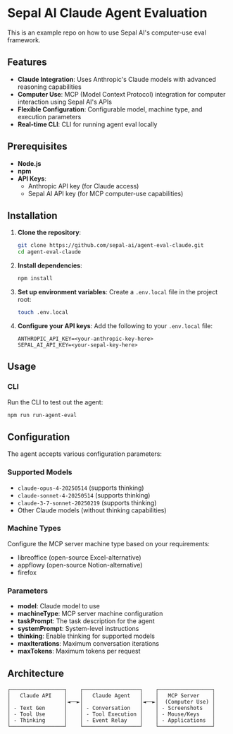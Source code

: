 # Sepal AI Claude Agent Evaluation

This is an example repo on how to use Sepal AI's computer-use eval framework. 

## Features

- **Claude Integration**: Uses Anthropic's Claude models with advanced reasoning capabilities
- **Computer Use**: MCP (Model Context Protocol) integration for computer interaction using Sepal AI's APIs
- **Flexible Configuration**: Configurable model, machine type, and execution parameters
- **Real-time CLI**: CLI for running agent eval locally

## Prerequisites

- **Node.js**
- **npm**
- **API Keys**: 
  - Anthropic API key (for Claude access)
  - Sepal AI API key (for MCP computer-use capabilities)

## Installation

1. **Clone the repository**:
   ```bash
   git clone https://github.com/sepal-ai/agent-eval-claude.git
   cd agent-eval-claude
   ```

2. **Install dependencies**:
   ```bash
   npm install
   ```

3. **Set up environment variables**:
   Create a `.env.local` file in the project root:
   ```bash
   touch .env.local
   ```

4. **Configure your API keys**:
   Add the following to your `.env.local` file:
   ```env
   ANTHROPIC_API_KEY=<your-anthropic-key-here>
   SEPAL_AI_API_KEY=<your-sepal-key-here>
   ```

## Usage

### CLI
Run the CLI to test out the agent:
```bash
npm run run-agent-eval
```

## Configuration

The agent accepts various configuration parameters:

### Supported Models
- `claude-opus-4-20250514` (supports thinking)
- `claude-sonnet-4-20250514` (supports thinking)  
- `claude-3-7-sonnet-20250219` (supports thinking)
- Other Claude models (without thinking capabilities)

### Machine Types
Configure the MCP server machine type based on your requirements:
- libreoffice (open-source Excel-alternative)
- appflowy (open-source Notion-alternative)
- firefox

### Parameters
- **model**: Claude model to use
- **machineType**: MCP server machine configuration
- **taskPrompt**: The task description for the agent
- **systemPrompt**: System-level instructions
- **thinking**: Enable thinking for supported models
- **maxIterations**: Maximum conversation iterations
- **maxTokens**: Maximum tokens per request

## Architecture

```
┌─────────────────┐    ┌──────────────────┐    ┌─────────────────┐
│   Claude API    │    │   Claude Agent   │    │   MCP Server    │
│                 │◄──►│                  │◄──►│  (Computer Use) │
│ - Text Gen      │    │ - Conversation   │    │ - Screenshots   │
│ - Tool Use      │    │ - Tool Execution │    │ - Mouse/Keys    │
│ - Thinking      │    │ - Event Relay    │    │ - Applications  │
└─────────────────┘    └──────────────────┘    └─────────────────┘
```
